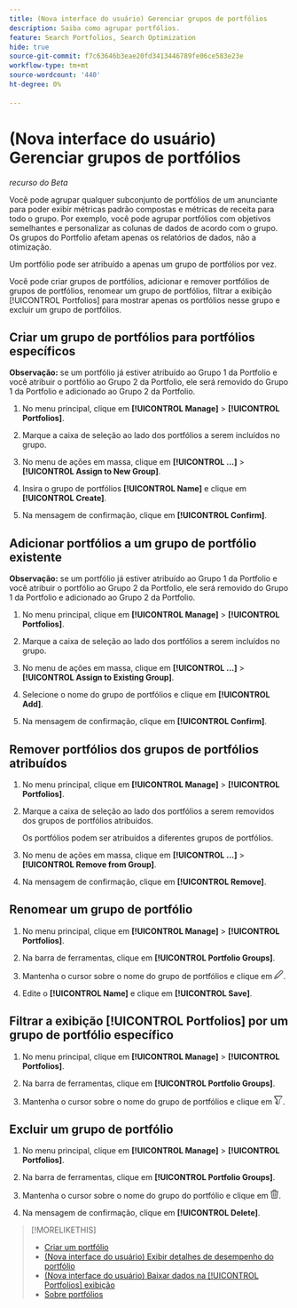 ```yaml
---
title: (Nova interface do usuário) Gerenciar grupos de portfólios
description: Saiba como agrupar portfólios.
feature: Search Portfolios, Search Optimization
hide: true
source-git-commit: f7c63646b3eae20fd3413446789fe06ce583e23e
workflow-type: tm+mt
source-wordcount: '440'
ht-degree: 0%

---
```


# (Nova interface do usuário) Gerenciar grupos de portfólios

*recurso do Beta*

Você pode agrupar qualquer subconjunto de portfólios de um anunciante para poder exibir métricas padrão compostas e métricas de receita para todo o grupo. Por exemplo, você pode agrupar portfólios com objetivos semelhantes e personalizar as colunas de dados de acordo com o grupo. Os grupos do Portfolio afetam apenas os relatórios de dados, não a otimização.

Um portfólio pode ser atribuído a apenas um grupo de portfólios por vez.

Você pode criar grupos de portfólios, adicionar e remover portfólios de grupos de portfólios, renomear um grupo de portfólios, filtrar a exibição [!UICONTROL Portfolios] para mostrar apenas os portfólios nesse grupo e excluir um grupo de portfólios.

## Criar um grupo de portfólios para portfólios específicos

**Observação:** se um portfólio já estiver atribuído ao Grupo 1 da Portfolio e você atribuir o portfólio ao Grupo 2 da Portfolio, ele será removido do Grupo 1 da Portfolio e adicionado ao Grupo 2 da Portfolio.

1. No menu principal, clique em **[!UICONTROL Manage]** > **[!UICONTROL Portfolios]**.

1. Marque a caixa de seleção ao lado dos portfólios a serem incluídos no grupo.

1. No menu de ações em massa, clique em **[!UICONTROL ...]** > **[!UICONTROL Assign to New Group]**.

1. Insira o grupo de portfólios **[!UICONTROL Name]** e clique em **[!UICONTROL Create]**.

1. Na mensagem de confirmação, clique em **[!UICONTROL Confirm]**.

## Adicionar portfólios a um grupo de portfólio existente

**Observação:** se um portfólio já estiver atribuído ao Grupo 1 da Portfolio e você atribuir o portfólio ao Grupo 2 da Portfolio, ele será removido do Grupo 1 da Portfolio e adicionado ao Grupo 2 da Portfolio.

1. No menu principal, clique em **[!UICONTROL Manage]** > **[!UICONTROL Portfolios]**.

1. Marque a caixa de seleção ao lado dos portfólios a serem incluídos no grupo.

1. No menu de ações em massa, clique em **[!UICONTROL ...]** > **[!UICONTROL Assign to Existing Group]**.

1. Selecione o nome do grupo de portfólios e clique em **[!UICONTROL Add]**.

1. Na mensagem de confirmação, clique em **[!UICONTROL Confirm]**.

## Remover portfólios dos grupos de portfólios atribuídos

1. No menu principal, clique em **[!UICONTROL Manage]** > **[!UICONTROL Portfolios]**.

1. Marque a caixa de seleção ao lado dos portfólios a serem removidos dos grupos de portfólios atribuídos.

   Os portfólios podem ser atribuídos a diferentes grupos de portfólios.

1. No menu de ações em massa, clique em **[!UICONTROL ...]** > **[!UICONTROL Remove from Group]**.

1. Na mensagem de confirmação, clique em **[!UICONTROL Remove]**.

## Renomear um grupo de portfólio

1. No menu principal, clique em **[!UICONTROL Manage]** > **[!UICONTROL Portfolios]**.

1. Na barra de ferramentas, clique em **[!UICONTROL Portfolio Groups]**.

1. Mantenha o cursor sobre o nome do grupo de portfólios e clique em ![Renomear Grupo Portfolio](/help/search-social-commerce/assets/edit-new.png "Renomear Grupo Portfolio").

1. Edite o **[!UICONTROL Name]** e clique em **[!UICONTROL Save]**.

## Filtrar a exibição [!UICONTROL Portfolios] por um grupo de portfólio específico

1. No menu principal, clique em **[!UICONTROL Manage]** > **[!UICONTROL Portfolios]**.

1. Na barra de ferramentas, clique em **[!UICONTROL Portfolio Groups]**.

1. Mantenha o cursor sobre o nome do grupo de portfólios e clique em ![Filtrar por Grupo Portfolio](/help/search-social-commerce/assets/filter-new.png "Filtrar por Grupo Portfolio").

## Excluir um grupo de portfólio

1. No menu principal, clique em **[!UICONTROL Manage]** > **[!UICONTROL Portfolios]**.

1. Na barra de ferramentas, clique em **[!UICONTROL Portfolio Groups]**.

1. Mantenha o cursor sobre o nome do grupo do portfólio e clique em ![Excluir grupo do Portfolio](/help/search-social-commerce/assets/delete-new.png "Excluir grupo do Portfolio").

1. Na mensagem de confirmação, clique em **[!UICONTROL Delete]**.

>[!MORELIKETHIS]
>
>* [Criar um portfólio](portfolio-create.md)
>* [(Nova interface do usuário) Exibir detalhes de desempenho do portfólio](portfolio-details.md)
>* [(Nova interface do usuário) Baixar dados na [!UICONTROL Portfolios] exibição](portfolio-view-report.md)
>* [Sobre portfólios](portfolio-about.md)
